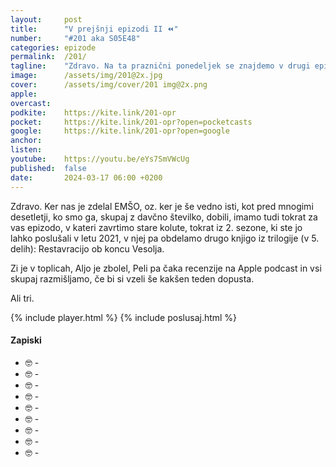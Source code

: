 ```yaml
---
layout: 	post
title:  	"V prejšnji epizodi II ⏪"
number: 	"#201 aka S05E48"
categories:	epizode
permalink:	/201/
tagline: 	"Zdravo. Na ta praznični ponedeljek se znajdemo v drugi epizodi ."
image:		/assets/img/201@2x.jpg
cover:		/assets/img/cover/201 img@2x.png
apple:		
overcast:	
podkite:	https://kite.link/201-opr
pocket:		https://kite.link/201-opr?open=pocketcasts
google:		https://kite.link/201-opr?open=google
anchor:		
listen:		
youtube:	https://youtu.be/eYs7SmVWcUg
published:	false
date: 		2024-03-17 06:00 +0200
---
```


Zdravo. Ker nas je zdelal EMŠO, oz. ker je še vedno isti, kot pred mnogimi desetletji, ko smo ga, skupaj z davčno številko, dobili, imamo tudi tokrat za vas epizodo, v kateri zavrtimo stare kolute, tokrat iz 2. sezone, ki ste jo lahko poslušali v letu 2021, v njej pa obdelamo drugo knjigo iz trilogije (v 5. delih): Restavracijo ob koncu Vesolja. 

Zi je v toplicah, Aljo je zbolel, Peli pa čaka recenzije na Apple podcast in vsi skupaj razmišljamo, če bi si vzeli še kakšen teden dopusta.

Ali tri. 

{% include player.html %}
{% include poslusaj.html %}

<!--break-->

#### Zapiski

- 🤓 []() - 
- 🤓 []() - 
- 🤓 []() - 
- 🤓 []() - 
- 🤓 []() - 
- 🤓 []() - 
- 🤓 []() - 
- 🤓 []() - 
- 🤓 []() - 